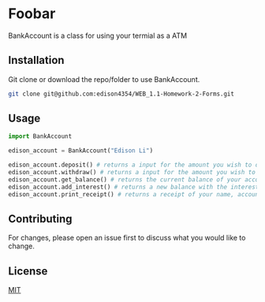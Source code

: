 # Foobar

BankAccount is a class for using your termial as a ATM

## Installation

Git clone or download the repo/folder to use BankAccount.

```bash
git clone git@github.com:edison4354/WEB_1.1-Homework-2-Forms.git
```

## Usage

```python
import BankAccount

edison_account = BankAccount("Edison Li")

edison_account.deposit() # returns a input for the amount you wish to deposit 
edison_account.withdraw() # returns a input for the amount you wish to withdraw 
edison_account.get_balance() # returns the current balance of your account
edison_account.add_interest() # returns a new balance with the interest added
edison_account.print_receipt() # returns a receipt of your name, account number, routing number, and balance
```

## Contributing
For changes, please open an issue first to discuss what you would like to change.


## License
[MIT](https://choosealicense.com/licenses/mit/)